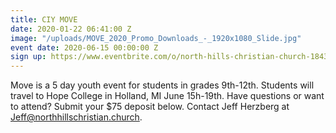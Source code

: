 ```yaml
---
title: CIY MOVE
date: 2020-01-22 06:41:00 Z
image: "/uploads/MOVE_2020_Promo_Downloads_-_1920x1080_Slide.jpg"
event date: 2020-06-15 00:00:00 Z
sign up: https://www.eventbrite.com/o/north-hills-christian-church-18436740060
---
```


Move is a 5 day youth event for students in grades 9th-12th. Students will travel to Hope College in Holland, MI June 15h-19th. Have questions or want to attend? Submit your $75 deposit below. Contact Jeff Herzberg at Jeff@northhillschristian.church.